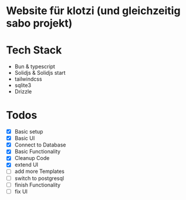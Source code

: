 # Website für klotzi (und gleichzeitig sabo projekt)

# Tech Stack

- Bun & typescript
- Solidjs & Solidjs start
- tailwindcss
- sqlite3
- Drizzle

# Todos

- [x] Basic setup
- [x] Basic UI
- [x] Connect to Database
- [x] Basic Functionality
- [x] Cleanup Code
- [x] extend UI
- [ ] add more Templates
- [ ] switch to postgresql
- [ ] finish Functionality
- [ ] fix UI
